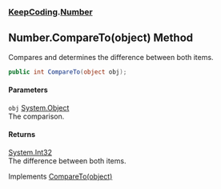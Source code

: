 ### [KeepCoding](KeepCoding.md 'KeepCoding').[Number](KeepCoding_Number.md 'KeepCoding.Number')
## Number.CompareTo(object) Method
Compares and determines the difference between both items.  
```csharp
public int CompareTo(object obj);
```
#### Parameters
<a name='KeepCoding_Number_CompareTo(object)_obj'></a>
`obj` [System.Object](https://docs.microsoft.com/en-us/dotnet/api/System.Object 'System.Object')  
The comparison.
  
#### Returns
[System.Int32](https://docs.microsoft.com/en-us/dotnet/api/System.Int32 'System.Int32')  
The difference between both items.

Implements [CompareTo(object)](https://docs.microsoft.com/en-us/dotnet/api/System.IComparable.CompareTo#System_IComparable_CompareTo_System_Object_ 'System.IComparable.CompareTo(System.Object)')  
